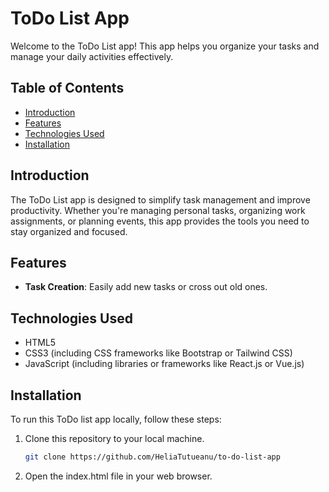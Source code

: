 # ToDo List App

Welcome to the ToDo List app! This app helps you organize your tasks and manage your daily activities effectively.

## Table of Contents

- [Introduction](#introduction)
- [Features](#features)
- [Technologies Used](#technologies-used)
- [Installation](#installation)

## Introduction

The ToDo List app is designed to simplify task management and improve productivity. Whether you're managing personal tasks, organizing work assignments, or planning events, this app provides the tools you need to stay organized and focused.

## Features

- **Task Creation**: Easily add new tasks or cross out old ones.

## Technologies Used

- HTML5
- CSS3 (including CSS frameworks like Bootstrap or Tailwind CSS)
- JavaScript (including libraries or frameworks like React.js or Vue.js)

## Installation

To run this ToDo list app locally, follow these steps:

1. Clone this repository to your local machine.
   ```bash
   git clone https://github.com/HeliaTutueanu/to-do-list-app

2. Open the index.html file in your web browser.